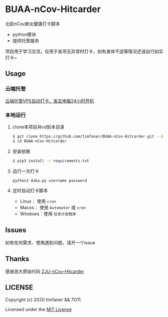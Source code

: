 # BUAA-nCov-Hitcarder

北航nCov肺炎健康打卡脚本

 - python模块
 - 提供托管服务


 项目用于学习交流，仅用于各项无异常时打卡，如有身体不适等情况还请自行如实打卡~




## Usage

### 云端托管

[云端托管VPS自动打卡，省去电脑24小时开机](daka.beihanguni.cn)


### 本地运行

1. clone本项目并cd到本目录
    ```bash
    $ git clone https://github.com/timfaner/BUAA-nCov-Hitcarder.git --depth 1
    $ cd BUAA-nCov-Hitcarder
    ```
    
2. 安装依赖

    ```bash
    $ pip3 install -r requirements.txt
    ```

3. 运行一次打卡
    ```bash
    python3 daka.py username password
    ```

4. 定时自动打卡脚本
    - Linux：  使用 `cron`
    - Macos：  使用 `Automator` 或 `cron`
    - Windows：使用 `任务计划程序`


## Issues
如有任何需求、使用遇到问题，请开一个issue

## Thanks

感谢浙大原始代码 [ZJU-nCov-Hitcarder](https://github.com/Tishacy/ZJU-nCov-Hitcarder)




## LICENSE

Copyright (c) 2020 timfaner && 7O11.

Licensed under the [MIT License](https://github.com/timfaner/BUAA-nCov-Hitcarder/blob/master/LICENSE)



